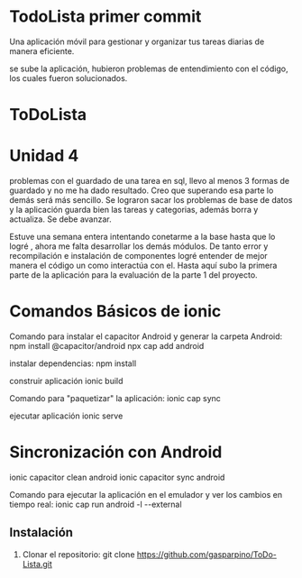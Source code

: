 # TodoLista  primer commit
  Una aplicación móvil para gestionar y organizar tus tareas diarias de manera eficiente.

  se sube la aplicación, hubieron problemas de entendimiento con el código, los cuales fueron solucionados. 
# ToDoLista
  # Unidad 4 
  problemas con el guardado de una tarea en sql, llevo al menos 3 formas de guardado y no me ha dado resultado. Creo que superando esa parte lo demás será más sencillo.
  Se lograron sacar los problemas de base de datos y la aplicación guarda bien las tareas y categorias, además borra y actualiza. Se debe avanzar.

  Estuve una semana entera intentando conetarme a la base hasta que lo logré , ahora me falta desarrollar los demás módulos. De tanto error y recompilación e instalación de componentes logré entender de mejor manera el código un como interactúa con el. Hasta aquí subo la primera parte de la aplicación para la evaluación de la parte 1 del proyecto.

# Comandos Básicos de ionic

Comando para instalar el capacitor Android y generar la carpeta Android:
npm install @capacitor/android 
npx cap add android

instalar dependencias:
npm install

construir aplicación
ionic build

Comando para "paquetizar" la aplicación:
ionic cap sync

ejecutar aplicación
ionic serve

# Sincronización con Android 
  ionic capacitor clean android
  ionic capacitor sync android

  Comando para ejecutar la aplicación en el emulador y ver los cambios en tiempo real:
ionic cap run android -l --external
  
## Instalación
1. Clonar el repositorio:
git clone https://github.com/gasparpino/ToDo-Lista.git

